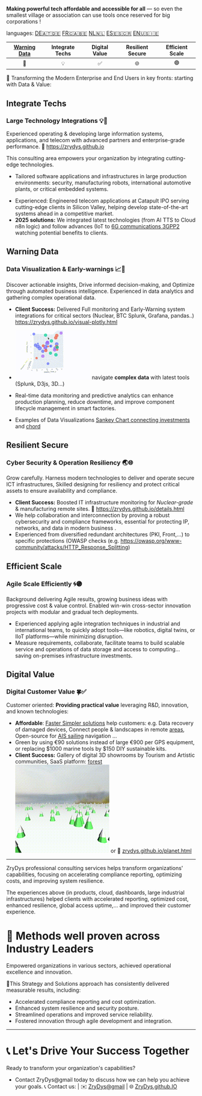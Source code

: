 **Making powerful tech affordable and accessible for all** — so even the smallest village or association can use tools once reserved for big corporations !

languages:   [DE🇦🇹🇩🇪](https://translate.google.com/translate?hl=de&sl=auto&u=https://zrydys.github.io)    [FR🇨🇦🇧🇪](https://translate.google.com/translate?hl=fr&sl=auto&u=https://zrydys.github.io)    [NL🇳🇱](https://zrydys-github-io.translate.goog/?_x_tr_sl=auto&_x_tr_tl=nl&_x_tr_hl=nl)     [ES🇪🇸🇨🇷](https://translate.google.com/translate?hl=es&sl=auto&u=https://zrydys.github.io)    [EN🇺🇸🇮🇪](https://zrydys.github.io)   

| [Warning Data](#Warning-Data) | Integrate Techs | Digital Value | Resilient Secure | Efficient Scale |
| :---------------------------: | :-------------: | :-----------: | :--------------: | :-------------: |
|              🎯               |       💡        |       ✅       |        🌐        |       🟣        |

🚀 Transforming the Modern Enterprise and End Users in key fronts: starting with Data & Value:

## Integrate Techs

### Large Technology Integrations 💡🌟

Experienced operating & developing large information systems, applications, and telecom with advanced partners and enterprise-grade performance.  🔗 https://zrydys.github.io  

This consulting area empowers your organization by integrating cutting-edge technologies.

* Tailored software applications and infrastructures in large production environments: security,  manufacturing robots, international automotive plants, or critical embedded systems.
- Experienced: Engineered telecom applications at Catapult IPO serving cutting-edge clients in Silicon Valley, helping develop state-of-the-art systems ahead in a competitive market.
- **2025 solutions:** We integrated latest technologies (from AI TTS to Cloud n8n logic) and follow advances (IoT to [6G communications 3GPP2](https://zrydys.github.io/planet.html?q=https://i.ytimg.com/vi/O6AVpA5GTxA/hq720.jpg) watching potential benefits to clients.


## Warning Data 

### Data Visualization & Early-warnings 📈🎯

Discover actionable insights, Drive informed decision-making, and Optimize through automated business intelligence. Experienced in data analytics and gathering complex operational data.  

- **Client Success:** Delivered Full monitoring and Early-Warning system integrations for critical sectors (Nuclear, BTC Splunk, Grafana, pandas..)  https://zrydys.github.io/visual-plotly.html  

-  [![](anim/bi.gif)](visual-plotly.html) navigate **complex data** with latest tools (Splunk, D3js, 3D...)
 - Real-time data monitoring and predictive analytics can enhance production planning, reduce downtime, and improve component lifecycle management in smart factories.  
 - Examples of Data Visualizations  [Sankey Chart connecting investments](https://zrydys.github.io/adapt.html) and [chord](https://zrydys.github.io/chord.html) 


## Resilient Secure

### Cyber Security & Operation Resiliency 🌏🌐

Grow carefully. Harness modern technologies to deliver and operate secure ICT infrastructures, Skilled designing for resiliency and protect critical assets to ensure availability and compliance.

- **Client Success:** Boosted IT infrastructure monitoring for _Nuclear-grade_ & manufacturing remote sites. 🔗 https://zrydys.github.io/details.html  
- We help collaboration and interconnection by proving a robust cybersecurity and compliance frameworks, essential for protecting IP, networks, and data in modern business .  
- Experienced from diversified redundant architectures (PKI, Front,...) to specific protections (OWASP checks (e.g. https://owasp.org/www-community/attacks/HTTP_Response_Splitting) 


## Efficient Scale

### Agile Scale Efficiently 🌀🟣

Background delivering Agile results, growing business ideas with progressive cost & value control. Enabled win-win cross-sector innovation projects with modular and gradual tech deployments.  

- Experienced applying agile integration techniques in industrial and international teams, to quickly adopt tools—like robotics, digital twins, or IIoT platforms—while minimizing disruption. 
- Measure requirements, collaborate, facilitate teams to build scalable service and operations of data storage and access to computing... saving on-premises infrastructure investments.  


## Digital Value

### Digital Customer Value 🍀✅

Customer oriented: **Providing practical value** leveraging R&D, innovation, and known technologies:

- **Affordable**: [Faster Simpler solutions](EzTech.html) help customers: e.g. Data recovery of damaged devices, Connect people & landscapes in remote [areas](mapeuaf.html), Open-source for [AIS sailing](ais.html) navigation ...
- Green by using €90 solutions instead of large €900 per GPS equipment, or replacing $1000 marine tools by $150 DIY sustainable kits.
- **Client Success:** Gallery of digital 3D showrooms by Tourism and Artistic communities, SaaS  platform:   [forest](orbitforest.html)  ![](anim/forest.gif) or 🔗 [zrydys.github.io/planet.html](https://zrydys.github.io/planet.html) 


---
ZryDys professional consulting services helps transform organizations' capabilities, focusing on accelerating compliance reporting, optimizing costs, and improving system resilience.  

 
The experiences above (in products, cloud, dashboards, large industrial infrastructures) helped clients with accelerated reporting, optimized cost, enhanced resilience, global access uptime,... and improved their customer experience.  


# 🏢 **Methods well proven across Industry Leaders**

Empowered organizations in various sectors, achieved operational excellence and innovation.

🧭This Strategy and Solutions approach has consistently delivered measurable results, including:

- Accelerated compliance reporting and cost optimization.
- Enhanced system resilience and security posture.
- Streamlined operations and improved service reliability.
- Fostered innovation through agile development and integration. 

---

# 📞 **Let's Drive Your Success Together**

Ready to transform your organization's capabilities? 

- Contact ZryDys@gmail today to discuss how we can help you achieve your goals.
 📞 Contact us:  | ✉️ [ZryDys@gmail](mailto:ZryDys@gmail) | 🌐 [ZryDys.github.IO](https://zrydys.github.io) 
